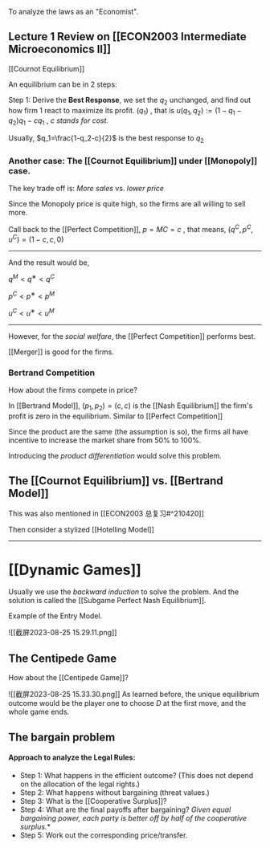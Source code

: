 
To analyze the laws as an "Economist".


## Lecture 1 Review on [[ECON2003 Intermediate Microeconomics II]]

[[Cournot Equilibrium]]

An equilibrium can be in 2 steps:

Step 1: Derive the **Best Response**, we set the $q_2$ unchanged, and find out how firm 1 react to maximize its profit. ($q_1$) , that is $u(q_1,q_2):=(1-q_1-q_2)q_1-cq_1$ , *$c$ stands for cost.*

Usually, $q_1=\frac{1-q_2-c}{2}$ is the best response to $q_2$

### Another case: The [[Cournot Equilibrium]] under [[Monopoly]] case.

The key trade off is: *More sales* vs. *lower price*

Since the Monopoly price is quite high, so the firms are all willing to sell more.

Call back to the [[Perfect Competition]], $p=MC=c$ , that means, $(q^C,p^C,u^C)=(1-c,c,0)$ 

---

And the result would be,

$q^M < q^ ∗ < q^C$

$p^C < p^∗ < p^M$

$u^C < u^∗ < u^M$

---

However, for the *social welfare*, the [[Perfect Competition]] performs best.

[[Merger]] is good for the firms.

### Bertrand Competition

How about the firms compete in price? 

In [[Bertrand Model]], $(p_1,p_2)=(c,c)$ is the [[Nash Equilibrium]] the firm's profit is zero in the equilibrium. Similar to [[Perfect Competition]]

Since the product are the same (the assumption is so), the firms all have incentive to increase the market share from $50\%$ to $100\%$. 

Introducing the *product differentiation* would solve this problem.

## The [[Cournot Equilibrium]] vs. [[Bertrand Model]]

This was also mentioned in [[ECON2003 总复习#^210420]] 

Then consider a stylized [[Hotelling Model]]


---

# [[Dynamic Games]]

Usually we use the *backward induction* to solve the problem. And the solution is called the [[Subgame Perfect Nash Equilibrium]]. 

Example of the Entry Model.

![[截屏2023-08-25 15.29.11.png]]

## The Centipede Game

How about the [[Centipede Game]]?

![[截屏2023-08-25 15.33.30.png]]
As learned before, the unique equilibrium outcome would be the player one to choose $D$ at the first move, and the whole game ends.

## The bargain problem

#### Approach to analyze the Legal Rules:

- Step 1: What happens in the efficient outcome? (This does not depend on the allocation of the legal rights.) 
- Step 2: What happens without bargaining (threat values.) 
- Step 3: What is the [[Cooperative Surplus]]? 
- Step 4: What are the final payoffs after bargaining? *Given equal bargaining power, each party is better off by half of the cooperative surplus.**
- Step 5: Work out the corresponding price/transfer.

